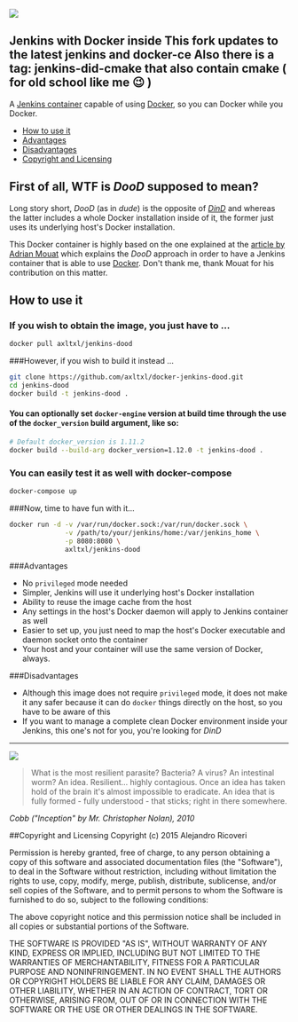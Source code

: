 ![](http://i.imgur.com/KC6TAD3.png)

Jenkins with Docker inside
This fork updates to the latest jenkins and docker-ce
Also there is a tag: jenkins-did-cmake that also contain cmake ( for old school like me :wink: )
---
A [Jenkins container](https://registry.hub.docker.com/_/jenkins/) capable of using [Docker](http://docker.com), so you can Docker while you Docker.

* [How to use it](#how-to-use-it)
* [Advantages](#advantages)
* [Disadvantages](#disavantages)
* [Copyright and Licensing](#copyright-and-licensing)

## First of all, WTF is *DooD* supposed to mean?
Long story short, *DooD* (as in *dude*) is the opposite of *[DinD](https://blog.docker.com/2013/09/docker-can-now-run-within-docker/)* and whereas the latter includes a whole Docker installation inside of it, the former just uses its underlying host's Docker installation.

This Docker container is highly based on the one explained at the [article by Adrian Mouat](http://container-solutions.com/2015/03/running-docker-in-jenkins-in-docker/) which explains the *DooD* approach in order to have a Jenkins container that is able to use [Docker](http://docker.com). Don't thank me, thank Mouat for his contribution on this matter.

## How to use it
### If you wish to obtain the image, you just have to ...
```bash
docker pull axltxl/jenkins-dood
```

###However, if you wish to build it instead ...
```bash
git clone https://github.com/axltxl/docker-jenkins-dood.git
cd jenkins-dood
docker build -t jenkins-dood .
```

#### You can optionally set `docker-engine` version at build time through the use of the `docker_version` build argument, like so:
```bash
# Default docker_version is 1.11.2
docker build --build-arg docker_version=1.12.0 -t jenkins-dood .
```


### You can easily test it as well with docker-compose
```bash
docker-compose up
```

###Now, time to have fun with it...
```bash
docker run -d -v /var/run/docker.sock:/var/run/docker.sock \
              -v /path/to/your/jenkins/home:/var/jenkins_home \
              -p 8080:8080 \
              axltxl/jenkins-dood
```

###Advantages
* No `privileged` mode needed
* Simpler, Jenkins will use it underlying host's Docker installation
* Ability to reuse the image cache from the host
* Any settings in the host's Docker daemon will apply to Jenkins container as well
* Easier to set up, you just need to map the host's Docker executable and daemon socket onto the container
* Your host and your container will use the same version of Docker, always.

###Disadvantages
* Although this image does not require `privileged` mode, it does not make it any safer because it can do `docker` things directly on the host, so you have to be aware of this
* If you want to manage a complete clean Docker environment inside your Jenkins, this one's not for you, you're looking for *DinD*

---

![](http://i.imgur.com/MEFY0F5.gif)

> What is the most resilient parasite? Bacteria? A virus? An intestinal worm?
> An idea. Resilient... highly contagious. Once an idea has taken hold of the
> brain it's almost impossible to eradicate. An idea that is fully formed -
> fully understood - that sticks; right in there somewhere.

*Cobb ("Inception" by Mr. Christopher Nolan), 2010*

##Copyright and Licensing
Copyright (c) 2015 Alejandro Ricoveri

Permission is hereby granted, free of charge, to any person obtaining a copy
of this software and associated documentation files (the "Software"), to deal
in the Software without restriction, including without limitation the rights
to use, copy, modify, merge, publish, distribute, sublicense, and/or sell
copies of the Software, and to permit persons to whom the Software is
furnished to do so, subject to the following conditions:

The above copyright notice and this permission notice shall be included in
all copies or substantial portions of the Software.

THE SOFTWARE IS PROVIDED "AS IS", WITHOUT WARRANTY OF ANY KIND, EXPRESS OR
IMPLIED, INCLUDING BUT NOT LIMITED TO THE WARRANTIES OF MERCHANTABILITY,
FITNESS FOR A PARTICULAR PURPOSE AND NONINFRINGEMENT. IN NO EVENT SHALL THE
AUTHORS OR COPYRIGHT HOLDERS BE LIABLE FOR ANY CLAIM, DAMAGES OR OTHER
LIABILITY, WHETHER IN AN ACTION OF CONTRACT, TORT OR OTHERWISE, ARISING FROM,
OUT OF OR IN CONNECTION WITH THE SOFTWARE OR THE USE OR OTHER DEALINGS IN
THE SOFTWARE.
